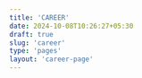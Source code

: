 ```yaml
---
title: 'CAREER'
date: 2024-10-08T10:26:27+05:30
draft: true
slug: 'career'
type: 'pages'
layout: 'career-page'
---
```

